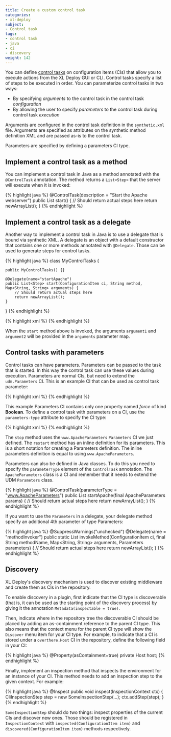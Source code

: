 ```yaml
---
title: Create a custom control task
categories:
- xl-deploy
subject:
- Control task
tags:
- control task
- java
- ci
- discovery
weight: 142
---
```


You can define [control tasks](/xl-deploy/how-to/using-control-tasks-in-xl-deploy.html) on configuration items (CIs) that allow you to execute actions from the XL Deploy GUI or CLI. Control tasks specify a list of steps to be executed in order. You can parameterize control tasks in two ways:

* By specifying _arguments_ to the control task in the control task _configuration_
* By allowing the user to specify _parameters_ to the control task during control task _execution_

Arguments are configured in the control task definition in the `synthetic.xml` file. Arguments are specified as attributes on the synthetic method definition XML and are passed as-is to the control task.

Parameters are specified by defining a parameters CI type.

## Implement a control task as a method

You can implement a control task in Java as a method annotated with the `@ControlTask` annotation. The method returns a `List<Step>` that the server will execute when it is invoked:

{% highlight java %}
@ControlTask(description = "Start the Apache webserver")
public List<Step> start() {
    // Should return actual steps here
    return newArrayList();
}
{% endhighlight %}

## Implement a control task as a delegate

Another way to implement a control task in Java is to use a delegate that is bound via synthetic XML. A delegate is an object with a default constructor that contains one or more methods annotated with `@Delegate`. Those can be used to generate steps for control tasks.

{% highlight java %}
class MyControlTasks {

    public MyControlTasks() {}

    @Delegate(name="startApache")
    public List<Step> start(ConfigurationItem ci, String method, Map<String, String> arguments) {
        // Should return actual steps here
        return newArrayList();
    }
}
{% endhighlight %}

{% highlight xml %}
<type-modification type="www.ApacheHttpdServer">
    <method name="startApache" label="Start the Apache webserver" delegate="startApache" argument1="value1" argument2="value2"/>
</type-modification>
{% endhighlight %}

When the `start` method above is invoked, the arguments `argument1` and `argument2` will be provided in the `arguments` parameter map.

## Control tasks with parameters

Control tasks can have parameters. Parameters can be passed to the task that is started. In this way the control task can use these values during execution. Parameters are normal CIs, but need to extend the `udm.Parameters` CI. This is an example CI that can be used as control task parameter:

{% highlight xml %}
<type type="www.ApacheParameters" extends="udm.Parameters">
    <property name="force" kind="boolean" />
</type>
{% endhighlight %}

This example Parameters CI contains only one property named *force* of kind **Boolean**. To define a control task with parameters on a CI, use the `parameters-type` attribute to specify the CI type:

{% highlight xml %}
<type-modification type="www.ApacheHttpdServer">
    <method name="start" />
    <method name="stop" parameters-type="www.ApacheParameters" />
    <method name="restart">
        <parameters>
            <parameter name="force" kind="boolean" />
        </parameters>
    </method>
</type-modification>
{% endhighlight %}

The `stop` method uses the `www.ApacheParameters` `Parameters` CI we just defined. The `restart` method has an inline definition for its parameters. This is a short notation for creating a Parameters definition. The inline parameters definition is equal to using `www.ApacheParameters`.

Parameters can also be defined in Java classes. To do this you need to specify the `parameterType` element of the `ControlTask` annotation. The `ApacheParameters` class is a CI and remember that it needs to extend the UDM `Parameters` class.

{% highlight java %}
@ControlTask(parameterType = "www.ApacheParameters")
public List<Step> startApache(final ApacheParameters params) {
    // Should return actual steps here
    return newArrayList();
}
{% endhighlight %}

If you want to use the `Parameters` in a delegate, your delegate method specify an additional 4th parameter of type Parameters:

{% highlight java %}
@SuppressWarnings("unchecked")
@Delegate(name = "methodInvoker")
public static List<Step> invokeMethod(ConfigurationItem ci, final String methodName, Map<String, String> arguments, Parameters parameters) {
    // Should return actual steps here
    return newArrayList();
}
{% endhighlight %}

## Discovery

XL Deploy's discovery mechanism is used to discover existing middleware and create them as CIs in the repository.

To enable discovery in a plugin, first indicate that the CI type is discoverable (that is, it can be used as the starting point of the discovery process) by giving it the annotation `Metadata(inspectable = true)`.

Then, indicate where in the repository tree the discoverable CI should be placed by adding an as-containment reference to the parent CI type. This also means that the context menu for the parent CI type will show the `Discover` menu item for your CI type. For example, to indicate that a CI is stored under a `overthere.Host` CI in the repository, define the following field in your CI:

{% highlight java %}
@Property(asContainment=true)
private Host host;
{% endhighlight %}

Finally, implement an inspection method that inspects the environment for an instance of your CI. This method needs to add an inspection step to the given context. For example:

{% highlight java %}
@Inspect
public void inspect(InspectionContext ctx) {
    CliInspectionStep step = new SomeInspectionStep(...);
    ctx.addStep(step);
}
{% endhighlight %}

`SomeInspectionStep` should do two things: inspect properties of the current CIs and discover new ones. Those should be registered in `InspectionContext` with `inspected(ConfigurationItem item)` and `discovered(ConfigurationItem item)` methods respectively.
